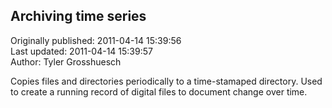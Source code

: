 ## Archiving time series  
Originally published: 2011-04-14 15:39:56  
Last updated: 2011-04-14 15:39:57  
Author: Tyler Grosshuesch  
  
Copies files and directories periodically to a time-stamaped directory. Used to create a running record of digital files to document change over time.